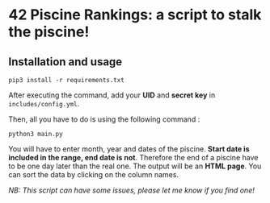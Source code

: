 # 42 Piscine Rankings: a script to stalk the piscine!

## Installation and usage

```
pip3 install -r requirements.txt
```

After executing the command, add your **UID** and **secret key** in `includes/config.yml`.

Then, all you have to do is using the following command :

```
python3 main.py
```

You will have to enter month, year and dates of the piscine. **Start date is included in the range, end date is not**. Therefore the end of a piscine have to be one day later than the real one.
The output will be an **HTML page**. You can sort the data by clicking on the column names.

*NB: This script can have some issues, please let me know if you find one!*
